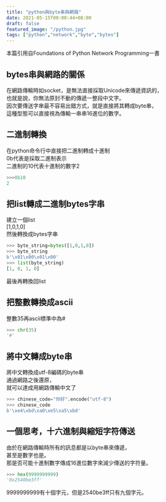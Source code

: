 ```yaml
---
title: "python與byte串與網路"
date: 2021-05-15T00:00:44+08:00
draft: false
featured_image: "/python.jpg"
tags: ["python","network","byte","bytes"]
---
```

本篇引用自Foundations of Python Network Programming一書 
## bytes串與網路的關係
在網路傳輸時如socket，是無法直接採取Unicode來傳遞資訊的，  
也就是說，你無法原封不動的傳遞一整段中文字。  
因次要傳送字串最不容易出錯方式，就是直接將其轉成byte串，  
這種型態可以直接視為傳輸一串串16進位的數字。
## 二進制轉換
在python命令行中直接把二進制轉成十進制  
0b代表是採取二進制表示  
二進制的10代表十進制的數字2
```python
>>>0b10
2
```
## 把list轉成二進制bytes字串
建立一個list  
[1,0,1,0]  
然後轉換成bytes字串
```python
>>> byte_string=bytes([1,0,1,0])
>>> byte_string
b'\x01\x00\x01\x00'
>>> list(byte_string)
[1, 0, 1, 0]
```
最後再轉換回list

## 把整數轉換成ascii
整數35再ascii標準中為#
```python
>>> chr(35)
'#'
```
## 將中文轉成byte串
將中文轉換成utf-8編碼的byte串  
通過網路之後還原，  
就可以達成用網路傳輸中文了  
```python
>>> chinese_code="你好".encode("utf-8")
>>> chinese_code
b'\xe4\xbd\xa0\xe5\xa5\xbd'
```

## 一個思考，十六進制與縮短字符傳送
由於在網路傳輸時所有的訊息都是以byte串來傳遞，  
甚至是數字也是。  
那是否可能十進制數字傳成16進位數字來減少傳送的字符量。  

```python
>>> hex(9999999999)
'0x2540be3ff'
```
9999999999有十個字元，但是2540be3ff只有九個字元。
